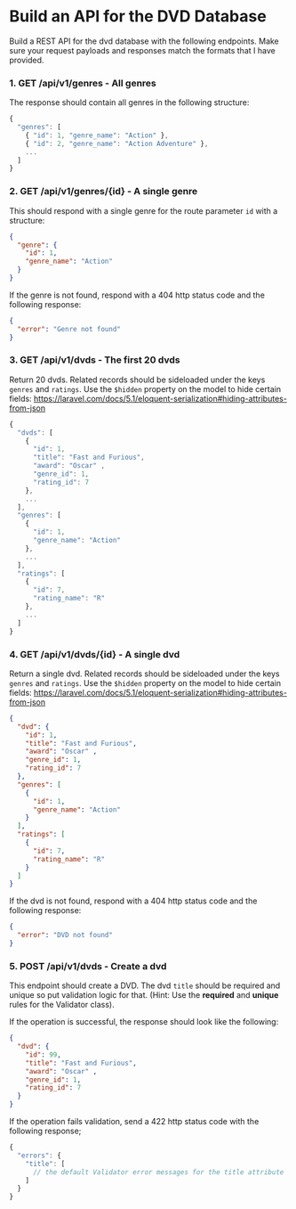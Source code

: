 Build an API for the DVD Database
====

Build a REST API for the dvd database with the following endpoints. Make sure your request payloads and responses match the formats that I have provided.

### 1. GET /api/v1/genres - All genres

The response should contain all genres in the following structure:

```js
{
  "genres": [
    { "id": 1, "genre_name": "Action" },
    { "id": 2, "genre_name": "Action Adventure" },
    ...
  ]
}
```

### 2. GET /api/v1/genres/{id} - A single genre

This should respond with a single genre for the route parameter `id` with a structure:

```json
{
  "genre": {
    "id": 1,
    "genre_name": "Action"
  }
}
```

If the genre is not found, respond with a 404 http status code and the following response:

```json
{
  "error": "Genre not found"
}
```

### 3. GET /api/v1/dvds - The first 20 dvds

Return 20 dvds. Related records should be sideloaded under the keys `genres` and `ratings`. Use the `$hidden` property on the model to hide certain fields: https://laravel.com/docs/5.1/eloquent-serialization#hiding-attributes-from-json

```js
{
  "dvds": [
    {
      "id": 1,
      "title": "Fast and Furious",
      "award": "Oscar" ,
      "genre_id": 1,
      "rating_id": 7
    },
    ...
  ],
  "genres": [
    {
      "id": 1,
      "genre_name": "Action"
    },
    ...
  ],
  "ratings": [
    {
      "id": 7,
      "rating_name": "R"
    },
    ...
  ]
}
```

### 4. GET /api/v1/dvds/{id} - A single dvd

Return a single dvd. Related records should be sideloaded under the keys `genres` and `ratings`. Use the `$hidden` property on the model to hide certain fields: https://laravel.com/docs/5.1/eloquent-serialization#hiding-attributes-from-json

```json
{
  "dvd": {
    "id": 1,
    "title": "Fast and Furious",
    "award": "Oscar" ,
    "genre_id": 1,
    "rating_id": 7
  },
  "genres": [
    {
      "id": 1,
      "genre_name": "Action"
    }
  ],
  "ratings": [
    {
      "id": 7,
      "rating_name": "R"
    }
  ]
}
```

If the dvd is not found, respond with a 404 http status code and the following response:

```json
{
  "error": "DVD not found"
}
```

### 5. POST /api/v1/dvds - Create a dvd

This endpoint should create a DVD. The dvd `title` should be required and unique so put validation logic for that. (Hint: Use the __required__ and __unique__ rules for the Validator class).

If the operation is successful, the response should look like the following:

```json
{
  "dvd": {
    "id": 99,
    "title": "Fast and Furious",
    "award": "Oscar" ,
    "genre_id": 1,
    "rating_id": 7
  }
}
```

If the operation fails validation, send a 422 http status code with the following response;

```js
{
  "errors": {
    "title": [
      // the default Validator error messages for the title attribute
    ]
  }
}
```
